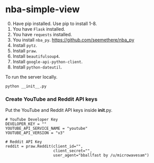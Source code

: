 # nba-simple-view

0. Have pip installed. Use pip to install 1-8.
1. You have `Flask` installed.
2. You have `requests` installed.
3. You install `nba_py`. https://github.com/seemethere/nba_py
4. Install `pytz`.
5. Install `praw`.
6. Install `beautifulsoup4`.
7. Install `google-api-python-client`.
8. Install `python-dateutil`.

To run the server locally.
```
python __init__.py
```

### Create YouTube and Reddit API keys

Put the YouTube and Reddit API keys inside __init__.py.

```
# YouTube Developer Key
DEVELOPER_KEY = ""
YOUTUBE_API_SERVICE_NAME = "youtube"
YOUTUBE_API_VERSION = "v3"

# Reddit API Key
reddit = praw.Reddit(client_id="",
                     client_secret="",
                     user_agent="bballfast by /u/microwavesam")
```